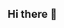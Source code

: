 ## Hi there 👋
<!-- 
<p><img src="https://github-readme-stats.vercel.app/api?username=abhiifour&amp;show_icons=true" alt="GitHub Stats"></p>
-->
